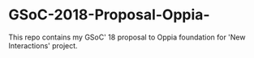 # GSoC-2018-Proposal-Oppia-
This repo contains my GSoC' 18 proposal to Oppia foundation for 'New Interactions' project.
